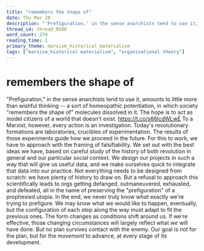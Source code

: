 ```yaml
---
title: "remembers the shape of"
date: Thu Mar 20
description: "'Prefiguration,' in the sense anarchists tend to use it, amounts to little more than wishful thinking -- a sort of homeopathic potentiation, in which society..."
thread_id: thread_0500
word_count: 274
reading_time: 1
primary_theme: marxism_historical materialism
tags: ["marxism_historical materialism", "organizational theory"]
---
```


# remembers the shape of

"Prefiguration," in the sense anarchists tend to use it, amounts to little more than wishful thinking -- a sort of homeopathic potentiation, in which society "remembers the shape of" molecules dissolved in it. The hope is to act as model citizens of a world that doesn't exist. https://t.co/s66lcdWLwE To a Marxist, however, every action is an investigation. Today's revolutionary formations are laboratories, crucibles of experimentation. The results of those experiments guide how we proceed in the future. For this to work, we have to approach with the framing of falsifiability. We set out with the best ideas we have, based on careful study of the history of both revolution in general and our particular social context. We design our projects in such a way that will give us useful data, and we make ourselves quick to integrate that data into our practice. Not everything needs to be designed from scratch: we have plenty of history to draw on. But a refusal to approach this scientifically leads to orgs getting defanged, outmaneuvered, exhausted, and defeated, all in the name of preserving the "prefiguration" of a prophesied utopia. In the end, we never truly know *what* exactly we're trying to prefigure. We may know what we would like to happen, eventually, but the configuration of each step along the way must adapt to fit the previous ones. The form changes as conditions shift around us. If we're effective, those changing circumstances will largely reflect what *we* will have done. But no plan survives contact with the enemy. Our goal is not for the plan, but for the *movement* to advance, at every stage of its development.